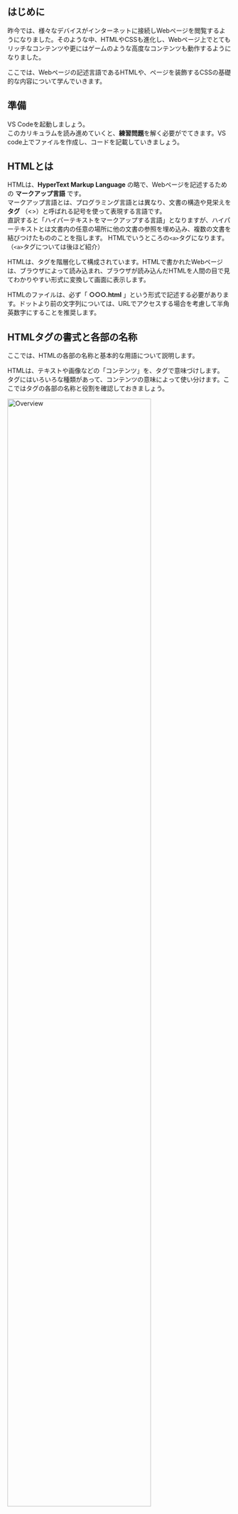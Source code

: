 ## はじめに
昨今では、様々なデバイスがインターネットに接続しWebページを閲覧するようになりました。そのような中、HTMLやCSSも進化し、Webページ上でとてもリッチなコンテンツや更にはゲームのような高度なコンテンツも動作するようになりました。

ここでは、Webページの記述言語であるHTMLや、ページを装飾するCSSの基礎的な内容について学んでいきます。

## 準備
VS Codeを起動しましょう。<br>
このカリキュラムを読み進めていくと、**練習問題**を解く必要がでてきます。VS code上でファイルを作成し、コードを記載していきましょう。

## HTMLとは
HTMLは、**HyperText Markup Language** の略で、Webページを記述するための **マークアップ言語** です。  
マークアップ言語とは、プログラミング言語とは異なり、文書の構造や見栄えを **タグ** （<>）と呼ばれる記号を使って表現する言語です。  
直訳すると「ハイパーテキストをマークアップする言語」となりますが、ハイパーテキストとは文書内の任意の場所に他の文書の参照を埋め込み、複数の文書を結びつけたもののことを指します。 
HTMLでいうところの`<a>`タグになります。（`<a>`タグについては後ほど紹介）

HTMLは、タグを階層化して構成されています。HTMLで書かれたWebページは、ブラウザによって読み込まれ、ブラウザが読み込んだHTMLを人間の目で見てわかりやすい形式に変換して画面に表示します。

HTMLのファイルは、必ず「 **○○○.html** 」という形式で記述する必要があります。ドットより前の文字列については、URLでアクセスする場合を考慮して半角英数字にすることを推奨します。


## HTMLタグの書式と各部の名称
ここでは、HTMLの各部の名称と基本的な用語について説明します。

HTMLは、テキストや画像などの「コンテンツ」を、タグで意味づけします。  
タグにはいろいろな種類があって、コンテンツの意味によって使い分けます。ここではタグの各部の名称と役割を確認しておきましょう。

<img src="http://hackers.nexseed.net/images/curriculum_images/js_1.png" alt="Overview" style="width: 80%;">

「タグ」という時は、開始タグと終了タグを合わせたものを指し、コンテンツは含みません。コンテンツ全体を指す時は「要素」といいます。  
また、開始タグに含まれる「属性」と「属性値」は、タグにオプション的な情報を追加するのに使われます。


## HTMLの構文ルール
HTMLは、開始タグと終了タグで一つの要素となる場合と、一つのタグのみで成り立つ場合の2パターンがあります。  
開始タグと終了タグが必要なタグの場合は、開始タグと終了タグの間に、表示したいコンテンツを記述します。終了タグには「/」が必要です。

```html
<h1>NexSeed</h1>
```

一つのタグのみで成り立つタグの場合は、コンテンツをタグで挟むことなく、タグのみで要素を構成できます。

```html
<img src="http://hackers.nexseed.net/images/curriculum_images/logo.jpg" alt="Overview" style="width: 80%;">
```


## HTMLの基本構成
HTMLは複数のタグで構成されます。大きく分けると、次のような構造になります。

<img src="http://hackers.nexseed.net/images/curriculum_images/html_1.png" alt="Overview" style="width: 80%;">

```html
<!DOCTYPE html>
<html lang="ja">
  <head>
    <meta charset="UTF-8">
    <title>NexSeed</title>
  </head>
  <body>
    ここに書いたものがブラウザに表示される
  </body>
</html>
```

まず、`<!DOCTYPE html>`をファイルの一番上に書き、HTML5を使用することを宣言します。  
その下に、ファイルのコード全体を`<html>`タグで囲み、その`<html>`タグの中に、`<head>`タグと`<body>`タグを追加します。  
`<head>`タグはファイルの設定情報を記述するエリアで、`<body>`タグはブラウザに表示するためのコンテンツを記述するエリアになります。

`<html>`タグのlang属性に「ja」を指定して、このHTMLが日本語で書かれていることを示します。  
`<meta>`タグのcharset属性に文字コード「UTF-8」を指定して、日本語が文字化けせずブラウザに表示されるようにします。  
（文字化け：文字が表示されるコードが異なり、変な文字として表示されてしまう現象のこと）


## ヘッダーとボディ
### ヘッダー
`<head>`タグ内には、HTMLファイルのメタデータを記述します。タイトルやファイルの説明、文字コードや他のリソースへのリンクなどがヘッダーに書かれます。代表的なタグを見てみましょう。

* **titleタグ**
    * HTMLファイルのタイトルを表します。  
      W3C（Webで利用される技術の標準化をすすめる国際的な非営利団体）の仕様によると、「Every HTML document must have a TITLE element in the HEAD section.」と書かれています。従って、titleタグはHTMLファイル内で必ず定義したほうが良いでしょう。

```html
<!DOCTYPE html>
<html>
  <head>
    <title>タイトル</title>
  </head>
  <body>

  </body>
</html>
```

* **metaタグ**
    * HTMLでは、HTMLファイルに関する様々な情報を定義することができます。  
そのような場合には、metaタグを使います。meta要素では、「プロパティ=値」の組み合わせで指定します。

```html
<!-- ページの概要 -->
<meta name="description" content="フィリピン・セブ島留学のネクシードは、グローバル人材を育成するための学校です。">

<!-- ページのキーワード -->
<meta name="keywords" content="NexSeed,フィリピン留学,セブ島,語学留学,語学学校,英語,ビジネス英語">

<!-- ページの文字コード -->
<meta charset="UTF-8">
```


> HTMLファイルでは、`<!--  -->`で文字を囲むとコメントとして判別され、ブラウザがHTMLファイルを読み込む際に表示する対象として処理されなくなります。  
コードの中にメモを残したり、講義中の内容を書き入れたりする時に使います。

### ボディ
ファイルの内容そのもの、いわゆるページのメインコンテンツがこのセクションに書かれます。

#### ▼練習問題１
デスクトップに「basic」フォルダを作成し、その中に次のsample.htmlを作成してブラウザで表示してみましょう。

```html
<!DOCTYPE html>
<html lang="ja">
  <head>
    <title>sample</title>
    <meta charset="UTF-8">
  </head>
  <body>
    <h1>練習問題１：ボディ</h1>
    <p>はじめてのHTML</p>
  </body>
</html>
```
こちらの動画をクリックすると練習問題1を解いている動画が確認できます
[![こちらで練習問題1を解いている動画が確認できます](http://img.youtube.com/vi/NBb0ofNdTGE/0.jpg)](http://www.youtube.com/watch?v=NBb0ofNdTGE)

**この動画ではvs codeを使用していませんが、皆さんが使用するものはvs codeで間違いありません。使用しているツールが違いますが、操作自体は変わらないので、参考にみてみてください。**

## ブロック要素とインライン要素
HTMLファイルは、複数のタグでマークアップされた要素から構成されますが、要素は大きくわけて **ブロック要素** と **インライン要素** にわけられます。

### ブロック要素
ブロック要素は、HTML文書の骨格となる要素です。  
ブロック要素には、`<h1>~<h6>`タグや`<p>`タグ、`<div>`タグなどがあります。ブロック要素は、Webブラウザ上で長方形の領域として表示され、通常は **要素の後に改行が入ります** 。  
ブロック要素内には、別のブロック要素やインライン要素を入れることができます。

#### ▼練習問題２
sample.htmlのbodyタグ内に、次のタグを追記してみましょう。

```html
<div>
  <h1>練習問題２：ブロック要素</h1>
  <p>ここは段落なのでブロック要素です。</p>
  ここで改行されます。
</div>
```

### インライン要素
インライン要素は、基本的にブロック要素の中身に存在します。  
コンテンツの一部に特別な意味を持たせたり、特殊な動作をさせたりする時に使います。インライン要素には、リンクを表示する`<a>`タグや、強調を表す`<strong>`タグなどがあります。  
インライン要素は、ブロック要素のような特定の形を持ちません。Webページのレイアウトによっては一行に収まる場合もありますし、複数行にまたがる場合もあります。  
インライン要素の中にはインライン要素を入れることができますが、ブロック要素を入れることはできません。

#### ▼練習問題３
sample.htmlのbodyタグ内に、次のタグを追記してみましょう。

```html
<div>
  <h1>練習問題３：インライン要素</h1>
  <p>文章のうち、<strong>この部分</strong>が強調されます。</p>
</div>
```


## 改行と空白
HTMLでは、改行も空白文字類として扱われます。HTMLコード内で改行をしても、Webブラウザでは改行はされません。  
改行を表現するには`<br>`タグを使います。また、語と語の間にスペースを入れたい場合は、適切な要素を使うかスタイルを指定して、スペースを確保します。
HTMLコード内に複数のスペースを入れたとしても、ブラウザではそのとおりに表示されません。


## タグの属性
### id属性とclass属性
`<body>`タグ内では複数のタグを記述してコンテンツを構成しますが、タグの属性には共通して **id属性** と **class属性** を指定することができます。

|属性|説明|
|:--|:--|
|id|id属性は、タグに名前を設定します。<br>この名前は **1ファイル内で一意** でなければなりません。|
|class|class属性は、タグに対して一つ、または複数の名前を設定します。<br>複数のタグに対しても、同じ名前を割り当てることができます。<br>複数の名前を一つのタグに割り当てる場合は、空白文字で区切ります。|

#### ▼練習問題４
sample.htmlのbodyタグ内に、次のタグを追記してみましょう。

```html
<div id="main">
  <h1>練習問題４：id属性とclass属性</h1>
  <div class="section">
    <p>ひとつめの段落です。class属性に1つの名前が割り当てられています。</p>
  </div>

  <div class="section row">
    <p>ふたつめの段落です。class属性に複数の名前が割り当てられています。</p>
  </div>
</div>
```

### style属性
HTMLでは、要素に対して装飾を表す指定をすることができます。style属性を使います。  
しかし、通常は装飾はスタイルシートという外部リソースを使って行います。（スタイルシートについてはCSSのところで解説）

#### ▼練習問題５
sample.htmlのbodyタグ内に、次のタグを追記してみましょう。

```html
<div>
  <h1>練習問題５：style属性</h1>
  <p>この文章のうち、<span style="font-size: 20px; color: red;">この部分</span>をspanタグで囲みます。</p>
</div>
```


## 主要なタグ
上記では、HTMLの基本的な構造について見てきました。  
説明の中でいくつかHTMLのタグを使いましたが、これらはどれもよく使用される基本的なタグです。  
ここからは、HTMLでよく使われる主要なタグについて説明していきます。

### ①div, span（要素のグループ化）
`<div>`タグはそれ自身は特に意味を持っていませんが、`<div>`タグで囲んだ範囲をひとかたまりとして、属性を指定したりスタイルシートを適用するのに使います。  
`<span>`タグも`<div>`タグと同様の使い方をしますが、`<span>`タグはインライン要素で`<div>`タグはブロック要素になります。

#### ▼練習問題６
sample.htmlのbodyタグ内に、次のタグを追記してみましょう。

```html
<div class="section">
  <h1>練習問題６：divタグ、spanタグ</h1>
  <p>ここは段落です。<span style="color: red;">ここはspanタグで囲まれています。</span>ここは段落です。</p>
</div>
```

<img src="http://hackers.nexseed.net/images/curriculum_images/html_3.png" alt="Overview" style="width: 80%;">

- - -
### ②h1, h2, h3, h4, h5, h6（見出し）
見出しを表します。見出しのレベルに合わせて1から6までの要素を指定できます。

#### ▼練習問題７
sample.htmlのbodyタグ内に、次のタグを追記してみましょう。

```html
<div>
  <h1>練習問題７：見出し</h1>
  <h2>見出し２</h2>
  <h3>見出し３</h3>
  <h4>見出し４</h4>
  <h5>見出し５</h5>
  <h6>見出し６</h6>
</div>
```

<img src="http://hackers.nexseed.net/images/curriculum_images/html_4.png" alt="Overview" style="width: 80%;">

- - -
### ③行と段落
#### p（段落）
p要素で囲まれた文字列は、段落区切りを示します。ブロックレベル要素をコンテンツに含めることはできません。

```html
<p>ここは最初の段落です。</p>
```

#### br（行区切りの強制）
brで行を強制的に区切ることができます。

```html
<p>ここは最初の段落です。<br>ここで改行されます。</p>
```

#### pre（整形済みテキスト）
整形済みテキストの略で、ソースに記述されたスペース・改行などを、そのまま等幅フォントで表示します。

```html
<pre>
  Class PreTag{
    public function pre() {
      echo 'preはそのまま表示します。';
    }
  }
</pre>

```

<img src="http://hackers.nexseed.net/images/curriculum_images/html_5.png" alt="Overview" style="width: 80%;">

#### ▼練習問題８
sample.htmlのbodyタグ内に、次のタグを追記してみましょう。

```html
<div>
  <h1>練習問題８：行と段落</h1>
  <p>ここは段落です。<br>ここで改行します。</p>
  <pre>
    ここは
    そのまま
    表示されます。
  </pre>
</div>
```

- - -
### ④リスト
#### ul（順不同リスト）、ol（序列リスト）、li（リスト項目）
順番に依存しないリストは「ul」、順序に意味のあるリストは「ol」タグを使います。リストの項目は「li」タグで囲みます。  
リストは入れ子にできますが、「ul」と「ol」を混在させることは推奨されません。

```html
<ul>
  <li>項目A</li>
  <li>項目B</li>
</ul>

<ol>
  <li>項目1</li>
  <li>項目2</li>
</ol>
```

```html
<!-- こういう書き方はNG！ -->
<ul>
  <ol>
    <li>項目</li>
  </ol>
</ul>
```

#### ▼練習問題９
sample.htmlのbodyタグ内に、次のタグを追記してみましょう。

```html
<div>
  <h1>練習問題９：リスト</h1>
  <p>エンジニア留学が掲げる、最高の学習に必要な３つの柱</p>
  <ul>
    <li>カリキュラム</li>
    <li>講師</li>
    <li>生徒自身のモチベーション</li>
  </ul>

  <p>Basicコースは次のように進めます。</p>
  <ol>
    <li>Webの仕組み</li>
    <li>HTML</li>
    <li>CSS</li>
    <li>テンプレート</li>
    <li>サーバ環境構築</li>
    <li>PHP基礎</li>
    <li>データベース基礎</li>
    <li>応用課題</li>
  </ol>
</div>
```

<img src="http://hackers.nexseed.net/images/curriculum_images/html_6.png" alt="Overview" style="width: 80%;">

- - -
### ⑤テーブル
テーブルの構成要素には、以下のようなものが存在します。

* caption
    * 表の性質に関する記述、いわゆる表題を記述します。複数のcaptionを含んではいけません。
* table
    * テーブルの枠になります。border属性で枠線を指定できます。
* thead, tbody, tfoot
    * 表のヘッダやボディ、フッタをグループ化します。
* tr
    * 行要素です。
* th, td
    * セル要素です。thは見出し用のセルに使用します。

#### ▼練習問題１０
sample.htmlのbodyタグ内に、次のタグを追記してみましょう。

```html
<div>
  <h1>練習問題１０：テーブル</h1>
  <table border="1">
    <caption>表題</caption>
    <thead>
      <tr>
        <th>ヘッダ１</th>
        <th>ヘッダ２</th>
      </tr>
    </thead>
    <tbody>
      <tr>
        <td>１ー１</td>
        <td>２ー１</td>
      </tr>
      <tr>
        <td>１ー２</td>
        <td>２ー２</td>
      </tr>
    </tbody>
  </table>
</div>
```

<img src="http://hackers.nexseed.net/images/curriculum_images/html_7.png" alt="Overview" style="width: 80%;">

#### 列・行の結合
「rowspan」「colspan」属性で指定可能です。  
行の結合はrowspan属性を指定します。

```html
<table>
  <caption>表題</caption>
  <thead>
    <tr>
      <th>ヘッダ１</th>
      <th>ヘッダ２</th>
    </tr>
  </thead>
  <tbody>
    <tr>
      <td rowspan="2">１ー１</td>
      <td>２ー１</td>
    </tr>
    <tr>
      <!-- <td>１ー２</td> -->
      <td>２ー２</td>
    </tr>
  </tbody>
</table>
```

<img src="http://hackers.nexseed.net/images/curriculum_images/html_8.png" alt="Overview" style="width: 80%;">

列の結合はcolspan属性を指定します。

```html
<table>
  <caption>表題</caption>
  <thead>
    <tr>
      <th>ヘッダ１</th>
      <th>ヘッダ２</th>
    </tr>
  </thead>
  <tbody>
    <tr>
      <td colspan="2">１ー１</td>
      <!-- <td>２ー１</td> -->
    </tr>
    <tr>
      <td>１ー２</td>
      <td>２ー２</td>
    </tr>
  </tbody>
</table>
```

<img src="http://hackers.nexseed.net/images/curriculum_images/html_9.png" alt="Overview" style="width: 80%;">


- - -
### ⑥リンク
#### 外部リソースへのリンク
aタグを使って、外部リソースの訪問先を指定できます。target属性に「_blank」を指定することで、新規ウィンドウでリンク先を表示できます。

#### ▼練習問題１１
sample.htmlのbodyタグ内に、次のタグを追記してみましょう。

```html
<div>
  <h1>練習問題１１：リンク</h1>
  <a href="http://nexseed.net" target="_blank">NexSeed</a>
</div>
```

<img src="http://hackers.nexseed.net/images/curriculum_images/html_10.png" alt="Overview" style="width: 80%;">

#### HTML文書内へのリンク
aタグまたはid属性を使って、HTML文書内へのリンクを指定することもできます。

```html
<a href="#section-01">概要へ移動します</a>
<!-- a要素を使う書き方 -->
<h2><a name="section-01">概要</a></h2>
```

```html
<a href="#section-01">概要へ移動します</a>
<!-- id属性を使う書き方 -->
<h2 id="section-01">概要</h2>
```

#### ▼練習問題１２
sample.htmlのbodyタグ内に、次のタグを追記してみましょう。

```html
<div>
  <h1>練習問題１２：ページ内のリンク</h1>
  <a href="#link1">練習問題２へ</a>
</div>
```

```html
<!-- 練習問題２のdivタグに、id属性を追加します -->
<div id="link1">
  <h1>練習問題２：ブロック要素</h1>
  <p>ここは段落なのでブロック要素です。</p>
  ここで改行されます。
</div>
```

- - -
### ⑦画像
imgタグで指定します。ブラウザは、imgタグを見つけると、src先のリソースを読み込みます。

#### ▼練習問題１３
sample.htmlのbodyタグ内に、次のタグを追記してみましょう。

```html
<div>
  <h1>練習問題１３：画像</h1>
  <img src="http://nexseed.net/images/logo.jpg" alt="NexSeedロゴ">
</div>
```
<img src="http://hackers.nexseed.net/images/curriculum_images/html_13.png" alt="Overview" style="width: 80%;">

- - -
### ⑧フォーム
HTMLで表示可能な入力フォームには、テキストボックスやチェックボックス、セレクトボックスやラジオボタンなどのコントロール要素があります。  
通常、各コントロール要素には、コントロール名であるname属性とその値を示すvalue属性を持ちます。  
これらの値は、フォームをサブミットした際に、サーバー側で名前と値のペアとして受け取ることができます。

#### ▼練習問題１４
sample.htmlのbodyタグ内に、次のタグを追記してみましょう。

```html
<div>
  <h1>練習問題１４：フォーム</h1>
  <form action="" method="post">
    <div>
      <!-- テキストボックス -->
      メール：<input type="text" name="email" value=""><br>
      <!-- パスワード用のテキストボックス -->
      パスワード：<input type="password" name="password" value=""><br>
    </div>

    <div>
      <!-- セレクトボックス -->
      <select name="list">
        <option value="item1">アイテム１</option>
        <option value="item2" selected>アイテム２</option>
        <option value="item3">アイテム３</option>
      </select>
    </div>

    <div>
      <!-- チェックボックス -->
      <input type="checkbox" name="fruit" value="apple"> りんご
      <input type="checkbox" name="fruit" value="orange" checked=""> みかん
    </div>

    <div>
      <!-- ラジオボックス -->
      <input type="radio" name="region" value="kanto">関東
      <input type="radio" name="region" value="tokai">東海
      <input type="radio" name="region" value="tyubu">中部
      <input type="radio" name="region" value="tyugoku" checked>中国
      <input type="radio" name="region" value="kyusyu">九州
    </div>
    <!-- フォームデータ送信ボタン -->
    <input type="submit" value="送信">
  </form>
</div>
```

<img src="http://hackers.nexseed.net/images/curriculum_images/html_14.png" alt="Overview" style="width: 80%;">

- - -
### ⑨スクリプト
スクリプトとは、HTML文書と連携するか、または文書に直接組み込まれるようなプログラムのことです。  
このプログラムは、文書がクライアント環境に読み込まれる際に実行されたり、リンクがアクティブになった際などに実行されたりします。代表的なものにJavascriptがあります。  
スクリプトを埋め込むには、script要素を使います。head要素やbody要素内に記述することができます。

#### ▼練習問題１５
sample.htmlのbodyタグ内に、次のタグを追記してみましょう。

```html
<div>
  <h1>練習問題１５：スクリプト</h1>
  <script type="text/javascript">
    function sayHello() {
      alert('Hello!');
    }
  </script>
  <input type="button" onclick="sayHello();" value="Hello">
</div>
```

<img src="http://hackers.nexseed.net/images/curriculum_images/html_15.png" alt="Overview" style="width: 80%;">


## 実体参照
HTML文書内で特別な意味を持つ記号（＜や＞）は、実体参照文字を使って表現します。以下に代表的なものをあげておきます。

|文字実体参照|説明| 
|:--:|:--|
|` `|スペース|
|`<`|<|
|`&gt`|>|
|`&`|&|
|`"`|"|
